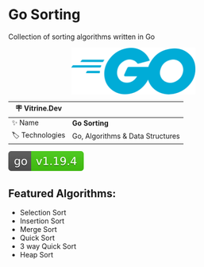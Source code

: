 # Go Sorting

Collection of sorting algorithms written in Go

<img src="https://raw.githubusercontent.com/ErickMesquita/go-sorting/main/docs/img/golang_official_logo_icon_169092-996239305.png#vitrinedev" style="margin: 0 auto 0 auto; display: block; width: 250px;">

| :placard: Vitrine.Dev |     |
| -------------  | --- |
| :sparkles: Name        | **Go Sorting**
| :label: Technologies | Go, Algorithms & Data Structures

<a href="https://go.dev/"><img src="https://raw.githubusercontent.com/ErickMesquita/go-sorting/master/docs/img/go-v1.19.4-brightgreen.svg" alt="Go v1.19.4"></a>

## Featured Algorithms:
 - Selection Sort
 - Insertion Sort
 - Merge Sort
 - Quick Sort
 - 3 way Quick Sort
 - Heap Sort
